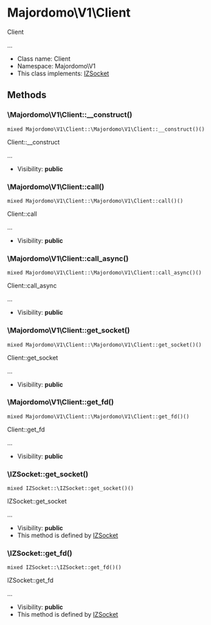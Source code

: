 Majordomo\V1\Client
===============

Client

...


* Class name: Client
* Namespace: Majordomo\V1
* This class implements: [IZSocket](IZSocket.md)






Methods
-------


### \Majordomo\V1\Client::__construct()

```
mixed Majordomo\V1\Client::\Majordomo\V1\Client::__construct()()
```

Client::__construct

...

* Visibility: **public**



### \Majordomo\V1\Client::call()

```
mixed Majordomo\V1\Client::\Majordomo\V1\Client::call()()
```

Client::call

...

* Visibility: **public**



### \Majordomo\V1\Client::call_async()

```
mixed Majordomo\V1\Client::\Majordomo\V1\Client::call_async()()
```

Client::call_async

...

* Visibility: **public**



### \Majordomo\V1\Client::get_socket()

```
mixed Majordomo\V1\Client::\Majordomo\V1\Client::get_socket()()
```

Client::get_socket

...

* Visibility: **public**



### \Majordomo\V1\Client::get_fd()

```
mixed Majordomo\V1\Client::\Majordomo\V1\Client::get_fd()()
```

Client::get_fd

...

* Visibility: **public**



### \IZSocket::get_socket()

```
mixed IZSocket::\IZSocket::get_socket()()
```

IZSocket::get_socket

...

* Visibility: **public**
* This method is defined by [IZSocket](IZSocket.md)



### \IZSocket::get_fd()

```
mixed IZSocket::\IZSocket::get_fd()()
```

IZSocket::get_fd

...

* Visibility: **public**
* This method is defined by [IZSocket](IZSocket.md)


